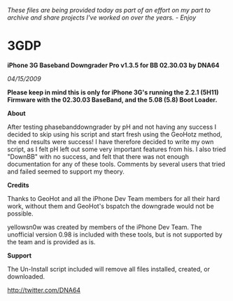 
*These files are being provided today as part of an effort on my part to archive and share projects I've worked on over the years. - Enjoy*

# 3GDP
**iPhone 3G Baseband Downgrader Pro v1.3.5 for BB 02.30.03 by DNA64**

*04/15/2009*

**Please keep in mind this is only for iPhone 3G's running the 2.2.1 (5H11) Firmware with the 02.30.03 BaseBand, and the 5.08 (5.8) Boot Loader.**

**About**

After testing phasebanddowngrader by pH and not having any success I decided to skip using his script and start fresh using the GeoHotz method, the end results were success! I have therefore decided to write my own script, as I felt pH left out some very important features from his. I also tried "DownBB" with no success, and felt that there was not enough documentation for any of these tools. Comments by several users that tried and failed seemed to support my theory.

**Credits**

Thanks to GeoHot and all the iPhone Dev Team members for all their hard work,
without them and GeoHot's bspatch the downgrade would not be possible.

yellowsn0w was created by members of the iPhone Dev Team.
The unofficial version 0.98 is included with these tools,
but is not supported by the team and is provided as is.

**Support**

The Un-Install script included will remove all files installed,
created, or downloaded.

http://twitter.com/DNA64
